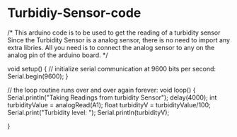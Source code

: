 # Turbidiy-Sensor-code
/* 
This arduino code is to be used to get the reading of a turbidity sensor
Since the Turbidity Sensor is a analog sensor, there is no need to import any extra libries.
All you need is to connect the analog sensor to any on the analog pin of the arduino board.
*/


void setup() {
  // initialize serial communication at 9600 bits per second:
  Serial.begin(9600);
}

// the loop routine runs over and over again forever:
void loop() {
  Serial.println("Taking Readings from turbidity Sensor");
  delay(4000);
  int turbidityValue = analogRead(A1);
  float turbidityV = turbidityValue/100;
  Serial.print("Turbidity level: ");
  Serial.println(turbidityV);

}
